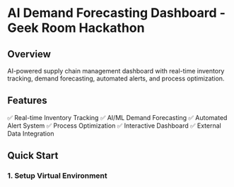 # AI Demand Forecasting Dashboard - Geek Room Hackathon

## Overview
AI-powered supply chain management dashboard with real-time inventory tracking, demand forecasting, automated alerts, and process optimization.

## Features
✅ Real-time Inventory Tracking
✅ AI/ML Demand Forecasting
✅ Automated Alert System
✅ Process Optimization
✅ Interactive Dashboard
✅ External Data Integration

## Quick Start

### 1. Setup Virtual Environment

